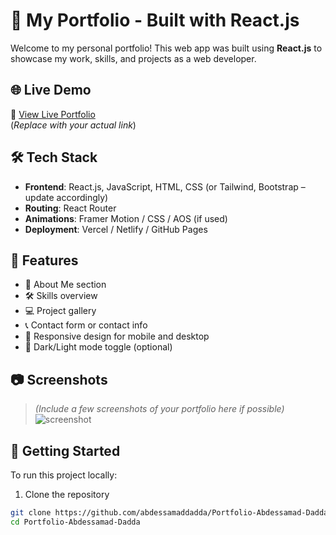 # 💼 My Portfolio - Built with React.js

Welcome to my personal portfolio! This web app was built using **React.js** to showcase my work, skills, and projects as a web developer.

## 🌐 Live Demo

🔗 [View Live Portfolio](https://daddaabdessamad.netlify.app/)  
(*Replace with your actual link*)

## 🛠️ Tech Stack

- **Frontend**: React.js, JavaScript, HTML, CSS (or Tailwind, Bootstrap – update accordingly)
- **Routing**: React Router
- **Animations**: Framer Motion / CSS / AOS (if used)
- **Deployment**: Vercel / Netlify / GitHub Pages

## 📁 Features

- 📄 About Me section
- 🛠️ Skills overview
- 💻 Project gallery
- 📞 Contact form or contact info
- 📱 Responsive design for mobile and desktop
- 🌙 Dark/Light mode toggle (optional)

## 📷 Screenshots

> *(Include a few screenshots of your portfolio here if possible)*  
> ![screenshot](./screenshots/homepage.png)

## 🚀 Getting Started

To run this project locally:

1. Clone the repository
```bash
git clone https://github.com/abdessamaddadda/Portfolio-Abdessamad-Dadda.git
cd Portfolio-Abdessamad-Dadda
